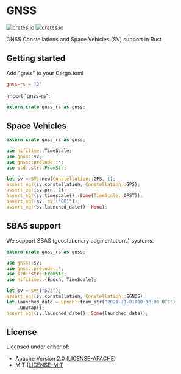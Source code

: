 # GNSS

[![crates.io](https://img.shields.io/crates/v/gnss-rs.svg)](https://crates.io/crates/gnss-rs)
[![crates.io](https://docs.rs/gnss-rs/badge.svg)](https://docs.rs/gnss-rs/badge.svg)

GNSS Constellations and Space Vehicles (SV) support in Rust

## Getting started

Add "gnss" to your Cargo.toml

```toml
gnss-rs = "2"
```

Import "gnss-rs": 

```rust
extern crate gnss_rs as gnss;
```

## Space Vehicles

```rust
extern crate gnss_rs as gnss;

use hifitime::TimeScale;
use gnss::sv;
use gnss::prelude::*;
use std::str::FromStr;

let sv = SV::new(Constellation::GPS, 1);
assert_eq!(sv.constellation, Constellation::GPS);
assert_eq!(sv.prn, 1);
assert_eq!(sv.timescale(), Some(TimeScale::GPST));
assert_eq!(sv, sv!("G01"));
assert_eq!(sv.launched_date(), None);
```

## SBAS support

We support SBAS (geostationary augmentations) systems. 

```rust
extern crate gnss_rs as gnss;

use gnss::sv;
use gnss::prelude::*;
use std::str::FromStr;
use hifitime::{Epoch, TimeScale};

let sv = sv!("S23");
assert_eq!(sv.constellation, Constellation::EGNOS);
let launched_date = Epoch::from_str("2021-11-01T00:00:00 UTC")
    .unwrap();
assert_eq!(sv.launched_date(), Some(launched_date));
```

## License

Licensed under either of:

* Apache Version 2.0 ([LICENSE-APACHE](http://www.apache.org/licenses/LICENSE-2.0))
* MIT ([LICENSE-MIT](http://opensource.org/licenses/MIT)
